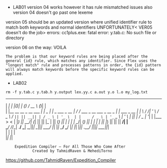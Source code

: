 * LAB01
version 04 works however it has rule mismatched issues
also version 04 doesn't go past one lexeme

version 05 should be an updated version where 
unified identifier rule to match both keywords and normal identifiers 
UNFORTUNATELY< VER05 doesn't do the job>
errors: cc1plus.exe: fatal error: y.tab.c: No such file or directory

version 06 on the way: VOILA


    The problem is that our keyword rules are being placed after the general {id} rule, which matches any identifier. Since Flex uses the "longest match" rule and processes patterns in order, the {id} pattern will always match keywords before the specific keyword rules can be applied.


* LAB02 


```
rm -f y.tab.c y.tab.h y.output lex.yy.c a.out y.o l.o my_log.txt
``` 


 _____                         _  _  _    _                 _____                           _  _             
|  ___|                       | |(_)| |  (_)               /  __ \                         (_)| |            
| |__  __  __ _ __    ___   __| | _ | |_  _   ___   _ __   | /  \/  ___   _ __ ___   _ __   _ | |  ___  _ __ 
|  __| \ \/ /| '_ \  / _ \ / _` || || __|| | / _ \ | '_ \  | |     / _ \ | '_ ` _ \ | '_ \ | || | / _ \| '__|
| |___  >  < | |_) ||  __/| (_| || || |_ | || (_) || | | | | \__/\| (_) || | | | | || |_) || || ||  __/| |   
\____/ /_/\_\| .__/  \___| \__,_||_| \__||_| \___/ |_| |_|  \____/ \___/ |_| |_| |_|| .__/ |_||_| \___||_|   
             | |                                                                    | |                      
             |_|                                                                    |_|                      

        Expedition Compiler – For All Those Who Come After
                Created by TahmidRaven & MehediTorno


https://github.com/TahmidRaven/Expedition_Compiler 